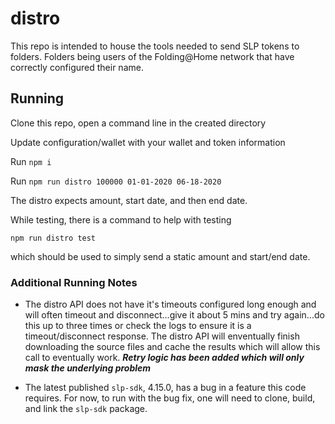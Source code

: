 # distro

This repo is intended to house the tools needed to send SLP tokens to folders.
Folders being users of the Folding@Home network that have correctly configured their name.

## Running

Clone this repo, open a command line in the created directory

Update configuration/wallet with your wallet and token information

Run ```npm i```

Run ```npm run distro 100000 01-01-2020 06-18-2020```

The distro expects amount, start date, and then end date.

While testing, there is a command to help with testing

```npm run distro test```

which should be used to simply send a static amount and start/end date.

### Additional Running Notes

* The distro API does not have it's timeouts configured long enough and will often timeout and disconnect...give it about 5 mins and try again...do this up to three times or check the logs to ensure it is a timeout/disconnect response. The distro API will enventually finish downloading the source files and cache the results which will allow this call to eventually work. ***Retry logic has been added which will only mask the underlying problem***

* The latest published ```slp-sdk```, 4.15.0, has a bug in a feature this code requires.
For now, to run with the bug fix, one will need to clone, build, and link the ```slp-sdk``` package.
